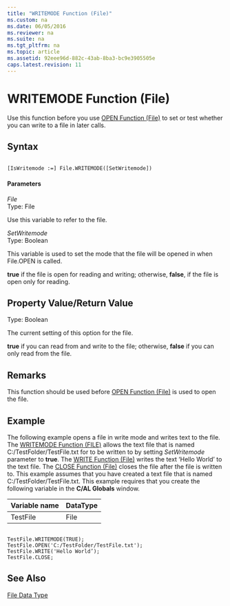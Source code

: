 ```yaml
---
title: "WRITEMODE Function (File)"
ms.custom: na
ms.date: 06/05/2016
ms.reviewer: na
ms.suite: na
ms.tgt_pltfrm: na
ms.topic: article
ms.assetid: 92eee96d-882c-43ab-8ba3-bc9e3905505e
caps.latest.revision: 11
---
```

# WRITEMODE Function (File)
Use this function before you use [OPEN Function \(File\)](../dynamics-nav/OPEN-Function--File-.md) to set or test whether you can write to a file in later calls.  
  
## Syntax  
  
```  
  
[IsWritemode :=] File.WRITEMODE([SetWritemode])  
```  
  
#### Parameters  
 *File*  
 Type: File  
  
 Use this variable to refer to the file.  
  
 *SetWritemode*  
 Type: Boolean  
  
 This variable is used to set the mode that the file will be opened in when File.OPEN is called.  
  
 **true** if the file is open for reading and writing; otherwise, **false**, if the file is open only for reading.  
  
## Property Value\/Return Value  
 Type: Boolean  
  
 The current setting of this option for the file.  
  
 **true** if you can read from and write to the file; otherwise, **false** if you can only read from the file.  
  
## Remarks  
 This function should be used before [OPEN Function \(File\)](../dynamics-nav/OPEN-Function--File-.md) is used to open the file.  
  
## Example  
 The following example opens a file in write mode and writes text to the file. The [WRITEMODE Function \(FILE\)](../dynamics-nav/WRITEMODE-Function--File-.md) allows the text file that is named C:\/TestFolder\/TestFile.txt for to be written to by setting *SetWritemode* parameter to **true**. The [WRITE Function \(File\)](../dynamics-nav/WRITE-Function--File-.md) writes the text ‘Hello World’ to the text file. The [CLOSE Function \(File\)](../dynamics-nav/CLOSE-Function--File-.md) closes the file after the file is written to. This example assumes that you have created a text file that is named C:\/TestFolder\/TestFile.txt. This example requires that you create the following variable in the **C\/AL Globals** window.  
  
|Variable name|DataType|  
|-------------------|--------------|  
|TestFile|File|  
  
```  
  
TestFile.WRITEMODE(TRUE);  
TestFile.OPEN('C:/TestFolder/TestFile.txt');  
TestFile.WRITE('Hello World’);  
TestFile.CLOSE;  
```  
  
## See Also  
 [File Data Type](../dynamics-nav/File-Data-Type.md)